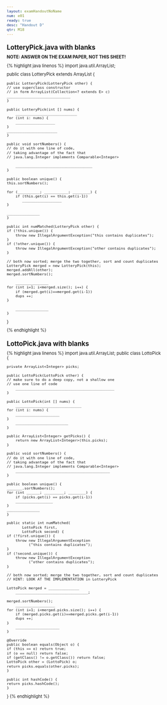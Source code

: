 ```yaml
---
layout: examHandoutNoName
num: e01
ready: true
desc: "Handout D"
qtr: M18
---
```


<style>
 body { font-size: 70%;
 line-height: 101%;

}

 td  {
  padding-left:5px; padding-right: 5px;
}
</style>

<h2>LotteryPick.java with blanks</h2>

<b> NOTE: ANSWER ON THE EXAM PAPER, NOT THIS SHEET! </b>

{% highlight java linenos %}
import java.util.ArrayList;

public class LotteryPick extends ArrayList<Integer> {

    public LotteryPick(LotteryPick other) {
	// use superclass constructor
	// in form ArrayList(Collection<? extends E> c) 
	_____________________________
    }

    public LotteryPick(int [] nums) {
        ____________________________
	for (int i: nums) {
	    __________________
	}
	_______________________
    }

    public void sortNumbers() {
	// do it with one line of code,
	// taking advantage of the fact that
	// java.lang.Integer implements Comparable<Integer>

        ___________________________________
    }

    public boolean unique() {
	this.sortNumbers();
	
	for (__________; ___________; ________) {
	    if (this.get(i) == this.get(i-1))
	       __________________
	}
	
	_______________
    }

    public int numMatched(LotteryPick other) {
	if (!this.unique()) {
	    throw new IllegalArgumentException("this contains duplicates");
	}
	if (!other.unique()) {
	    throw new IllegalArgumentException("other contains duplicates");
	}

	// both now sorted; merge the two together, sort and count duplicates
	LotteryPick merged = new LotteryPick(this);
	merged.addAll(other);
	merged.sortNumbers();
	
        _______________
	for (int i=1; i<merged.size(); i++) {
	    if (merged.get(i)==merged.get(i-1))
		dups ++;
	}

        _______________
    }
}

{% endhighlight %}

<h2 class="page-break-before" markdown="1">LottoPick.java with blanks</h2>

{% highlight java linenos %}
import java.util.ArrayList;
public class LottoPick {

    private ArrayList<Integer> picks;
    
    public LottoPick(LottoPick other) {
	// make sure to do a deep copy, not a shallow one
	// use one line of code
        _____________________________________________
    }

    public LottoPick(int [] nums) {
        ______________________________
	for (int i: nums) {	
	    ____________________
	}
        ________________________
    }

    public ArrayList<Integer> getPicks() {
        return new ArrayList<Integer>(this.picks);
    }
    
    public void sortNumbers() {
	// do it with one line of code,
	// taking advantage of the fact that
	// java.lang.Integer implements Comparable<Integer>
        ___________________________________________
    }

    public boolean unique() {
	_______.sortNumbers();
	for (int ______; _________; ________) {
	    if (picks.get(i) == picks.get(i-1))
		_________________
	}
	_______________
    }

    public static int numMatched(
    	   LottoPick first,
    	   LottoPick second) {
	if (!first.unique()) {
	    throw new IllegalArgumentException
	    	  ("this contains duplicates");
	}
	if (!second.unique()) {
	    throw new IllegalArgumentException
	    	  ("other contains duplicates");
	}

	// both now sorted; merge the two together, sort and count duplicates
	// HINT: LOOK AT THE IMPLEMENTATION in LotteryPick
	
	LottoPick merged = ______________
        _________________________________;

	merged.sortNumbers();
        __________________
	for (int i=1; i<merged.picks.size(); i++) {
	    if (merged.picks.get(i)==merged.picks.get(i-1))
		dups ++;
	}
        ____________________
    }

    @Override
    public boolean equals(Object o) {
	if (this == o) return true;
	if (o == null) return false;
	if (getClass() != o.getClass()) return false;
	LottoPick other = (LottoPick) o;
	return picks.equals(other.picks);	
    }
    
    public int hashCode() {
	return picks.hashCode();
    }
}
{% endhighlight %}